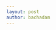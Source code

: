 ```yaml
---
layout: post
author: bachadam
---
```


<link src="{{ base.url | prepend: site.url }}/assets/css/style_sticks.css">
<script src="{{ base.url | prepend: site.url }}/assets/js/Tone.js"></script>
<script src="https://unpkg.com/unmute" data-add-button="true"></script>

<script src="{{ base.url | prepend: site.url }}/assets/js/20181221_sticks.js"></script>
